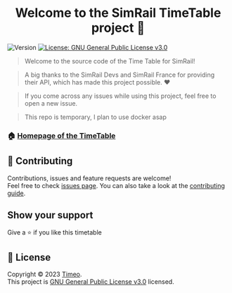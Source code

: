 <h1 align="center">Welcome to the SimRail TimeTable project 👋</h1>
<p>
  <img alt="Version" src="https://img.shields.io/badge/version-WIP-blue.svg?cacheSeconds=2592000" />
  <a href="https://github.com/ItsTimeooo/SimRailTimetable/blob/main/LICENSE" target="_blank">
    <img alt="License: GNU General Public License v3.0" src="https://img.shields.io/badge/License-GNU General Public License v3.0-yellow.svg" />
  </a>
</p>

> Welcome to the source code of the Time Table for SimRail!

> A big thanks to the SimRail Devs and SimRail France for providing their API, which has made this project possible. ❤️

> If you come across any issues while using this project, feel free to open a new issue.

> This repo is temporary, I plan to use docker asap



### 🏠 [Homepage of the TimeTable](https://simrail-timetable.vercel.app)





## 🤝 Contributing

Contributions, issues and feature requests are welcome!<br />Feel free to check [issues page](https://github.com/ItsTimeooo/SimRailTimetable/issues). You can also take a look at the [contributing guide](https://github.com/ItsTimeooo/SimRailTimetable/pulls).

## Show your support

Give a ⭐️ if you like this timetable

## 📝 License

Copyright © 2023 [Timeo](https://github.com/ItsTimeooo).<br />
This project is [GNU General Public License v3.0](https://github.com/ItsTimeooo/SimRailTimetable/blob/main/LICENSE) licensed.

